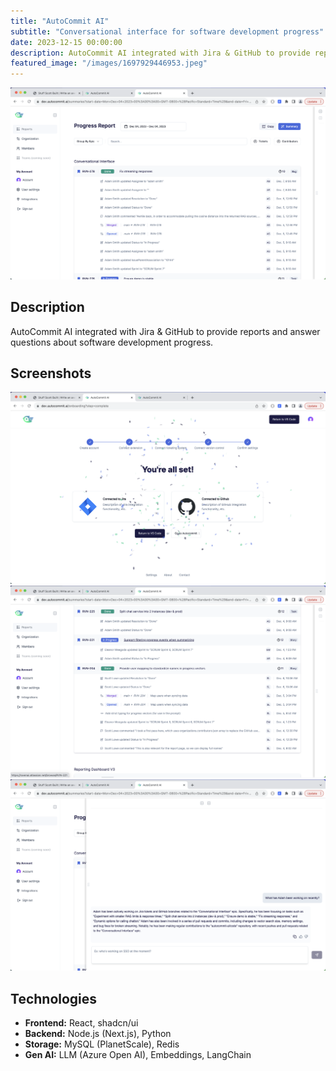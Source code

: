 ```yaml
---
title: "AutoCommit AI"
subtitle: "Conversational interface for software development progress"
date: 2023-12-15 00:00:00
description: AutoCommit AI integrated with Jira & GitHub to provide reports and answer questions about software development progress.
featured_image: "/images/1697929446953.jpeg"
---
```


![](/images/ac-screenshot-report.png)

## Description

AutoCommit AI integrated with Jira & GitHub to provide reports and answer questions about software development progress.

## Screenshots

<div class="gallery" data-columns="3">
	<img src="/images/ac-screenshot-onboarding.png">
	<img src="/images/ac-screenshot-report2.png">
	<img src="/images/ac-screenshot-chat.png">
</div>

## Technologies

- **Frontend:** React, shadcn/ui
- **Backend:** Node.js (Next.js), Python
- **Storage:** MySQL (PlanetScale), Redis
- **Gen AI:** LLM (Azure Open AI), Embeddings, LangChain
